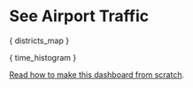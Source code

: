 # See Airport Traffic

{ districts_map }

{ time_histogram }

[Read how to make this dashboard from scratch](https://docs.crosscompute.com/automation-framework/tutorials/airport-traffic).
